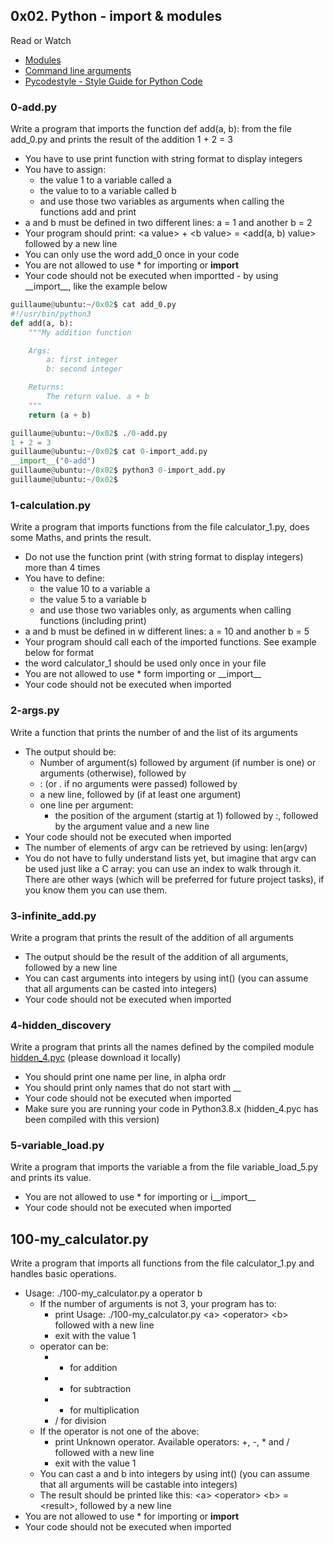 ## 0x02. Python - import & modules

Read or Watch

* [Modules](https://docs.python.org/3/tutorial/modules.html)
* [Command line arguments](https://docs.python.org/3/tutorial/stdlib.html#command-line-arguments)
* [Pycodestyle - Style Guide for Python Code](https://pypi.org/project/pycodestyle/)

### 0-add.py
Write a program that imports the function def add(a, b): from the file add_0.py and prints the result of the addition 1 + 2 = 3

* You have to use print function with string format to display integers
* You have to assign:
    - the value 1 to a variable called a
    - the value to to a variable called b
    - and use those two variables as arguments when calling the functions add and print
* a and b must be defined in two different lines: a = 1 and another b = 2
* Your program should print: \<a value\> + \<b value\> = \<add(a, b) value\> followed by a new line
* You can only use the word add_0 once in your code
* You are not allowed to use * for importing or __import__
* Your code should not be executed when importted - by using \_\_import\_\_, like the example below
```python
guillaume@ubuntu:~/0x02$ cat add_0.py
#!/usr/bin/python3
def add(a, b):
    """My addition function

    Args:
        a: first integer
        b: second integer

    Returns:
        The return value. a + b
    """
    return (a + b)

guillaume@ubuntu:~/0x02$ ./0-add.py
1 + 2 = 3
guillaume@ubuntu:~/0x02$ cat 0-import_add.py
__import__("0-add")
guillaume@ubuntu:~/0x02$ python3 0-import_add.py 
guillaume@ubuntu:~/0x02$ 
```

### 1-calculation.py

Write a program that imports functions from the file calculator_1.py, does some Maths, and prints the result.

* Do not use the function print (with string format to display integers) more than 4 times
* You have to define:
    - the value 10 to a variable a
    - the value 5 to a variable b
    - and use those two variables only, as arguments when calling functions (including print)
* a and b must be defined in w different lines: a = 10 and another b = 5
* Your program should call each of the imported functions. See example below for format
* the word calculator_1 should be used only once in your file
* You are not allowed to use * form importing or \_\_import\_\_
* Your code should not be executed when imported

### 2-args.py
Write a function that prints the number of and the list of its arguments
* The output should be:
    - Number of argument(s) followed by argument (if number is one) or arguments (otherwise), followed by
    - : (or . if no arguments were passed) followed by
    - a new line, followed by (if at least one argument)
    - one line per argument:
        - the position of the argument (startig at 1) followed by :, followed by the argument value and a new line
* Your code should not be executed when imported
* The number of elements of argv can be retrieved by using: len(argv)
* You do not have to fully understand lists yet, but imagine that argv can be used just like a C array: you can use an index to walk through it. There are other ways (which will be preferred for future project tasks), if you know them you can use them.

### 3-infinite_add.py

Write a program that prints the result of the addition of all arguments

* The output should be the result of the addition of all arguments, followed by a new line
* You can cast arguments into integers by using int() (you can assume that all arguments can be casted into integers)
* Your code should not be executed when imported

### 4-hidden_discovery

Write a program that prints all the names defined by the compiled module [hidden_4.pyc](https://intranet.alxswe.com/projects/239#quiz-completed) (please download it locally)

* You should print one name per line, in alpha ordr
* You should print only names that do not start with __
* Your code should not be executed when imported
* Make sure you are running your code in Python3.8.x (hidden_4.pyc has been compiled with this version)

### 5-variable_load.py

Write a program that imports the variable a from the file variable_load_5.py and prints its value.
* You are not allowed to use * for importing or i\_\_import\_\_
* Your code should not be executed when imported


## 100-my_calculator.py
Write a program that imports all functions from the file calculator\_1.py and handles basic operations.

* Usage: ./100-my\_calculator.py a operator b
    * If the number of arguments is not 3, your program has to:
        - print Usage: ./100-my\_calculator.py \<a\> \<operator\> \<b\> followed with a new line
        - exit with the value 1
    * operator can be:
        - + for addition
        - - for subtraction
        - * for multiplication
        - / for division
    * If the operator is not one of the above:
        - print Unknown operator. Available operators: +, -, * and / followed with a new line
        - exit with the value 1
    * You can cast a and b into integers by using int() (you can assume that all arguments will be castable into integers)
    * The result should be printed like this: \<a\> \<operator\> \<b\> = \<result\>, followed by a new line
* You are not allowed to use \* for importing or __import__
* Your code should not be executed when imported
